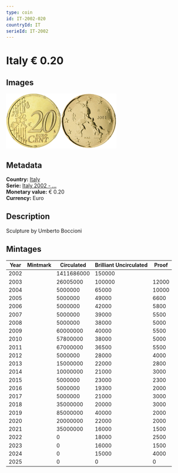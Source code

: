 ```yaml
---
type: coin
id: IT-2002-020
countryId: IT
serieId: IT-2002
---
```


# Italy € 0.20

## Images

<img src="../../../Images/common-2002-020.webp" height="150" alt="Front image"><img src="Images/italy-2002-020.webp" height="150" alt="Back image">

## Metadata

**Country:** [Italy](../index.md)\
**Serie:** [Italy 2002 - ...](index.md)\
**Monetary value:** € 0.20\
**Currency:** Euro

## Description

Sculpture by Umberto Boccioni

## Mintages

| Year | Mintmark | Circulated | Brilliant Uncirculated | Proof |
| ---- | -------- | ---------- | ---------------------- | ----- |
| 2002 |          | 1411686000 | 150000                 |       |
| 2003 |          | 26005000   | 100000                 | 12000 |
| 2004 |          | 5000000    | 65000                  | 10000 |
| 2005 |          | 5000000    | 49000                  | 6600  |
| 2006 |          | 5000000    | 42000                  | 5800  |
| 2007 |          | 5000000    | 39000                  | 5500  |
| 2008 |          | 5000000    | 38000                  | 5000  |
| 2009 |          | 60000000   | 40000                  | 5500  |
| 2010 |          | 57800000   | 38000                  | 5000  |
| 2011 |          | 67000000   | 36500                  | 5500  |
| 2012 |          | 5000000    | 28000                  | 4000  |
| 2013 |          | 15000000   | 22000                  | 2800  |
| 2014 |          | 10000000   | 21000                  | 3000  |
| 2015 |          | 5000000    | 23000                  | 2300  |
| 2016 |          | 5000000    | 19300                  | 2000  |
| 2017 |          | 5000000    | 21000                  | 3000  |
| 2018 |          | 35000000   | 20000                  | 3000  |
| 2019 |          | 85000000   | 40000                  | 2000  |
| 2020 |          | 20000000   | 22000                  | 2000  |
| 2021 |          | 35000000   | 16000                  | 1500  |
| 2022 |          | 0          | 18000                  | 2500  |
| 2023 |          | 0          | 16000                  | 1500  |
| 2024 |          | 0          | 15000                  | 4000  |
| 2025 |          | 0          | 0                      | 0     |
